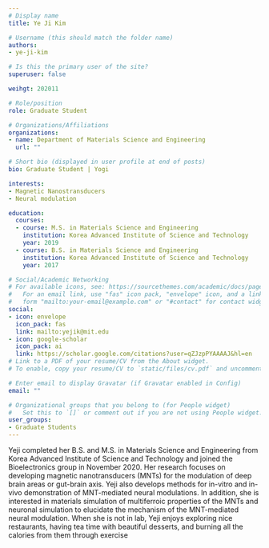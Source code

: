 ```yaml
---
# Display name
title: Ye Ji Kim

# Username (this should match the folder name)
authors:
- ye-ji-kim

# Is this the primary user of the site?
superuser: false

weihgt: 202011

# Role/position
role: Graduate Student

# Organizations/Affiliations
organizations:
- name: Department of Materials Science and Engineering
  url: ""

# Short bio (displayed in user profile at end of posts)
bio: Graduate Student | Yogi

interests:
- Magnetic Nanostransducers
- Neural modulation

education:
  courses:
  - course: M.S. in Materials Science and Engineering
    institution: Korea Advanced Institute of Science and Technology
    year: 2019
  - course: B.S. in Materials Science and Engineering
    institution: Korea Advanced Institute of Science and Technology
    year: 2017

# Social/Academic Networking
# For available icons, see: https://sourcethemes.com/academic/docs/page-builder/#icons
#   For an email link, use "fas" icon pack, "envelope" icon, and a link in the
#   form "mailto:your-email@example.com" or "#contact" for contact widget.
social:
- icon: envelope
  icon_pack: fas
  link: mailto:yejik@mit.edu
- icon: google-scholar
  icon_pack: ai
  link: https://scholar.google.com/citations?user=qZJzpPYAAAAJ&hl=en
# Link to a PDF of your resume/CV from the About widget.
# To enable, copy your resume/CV to `static/files/cv.pdf` and uncomment the lines below.

# Enter email to display Gravatar (if Gravatar enabled in Config)
email: ""

# Organizational groups that you belong to (for People widget)
#   Set this to `[]` or comment out if you are not using People widget.
user_groups:
- Graduate Students
---
```

Yeji completed her B.S. and M.S. in Materials Science and Engineering from Korea Advanced Institute of Science and Technology and joined the Bioelectronics group in November 2020. Her research focuses on developing magnetic nanotransducers (MNTs) for the modulation of deep brain areas or gut-brain axis. Yeji also develops methods for in-vitro and in-vivo demonstration of MNT-mediated neural modulations. In addition, she is interested in materials simulation of multiferroic properties of the MNTs and neuronal simulation to elucidate the mechanism of the MNT-mediated neural modulation. When she is not in lab, Yeji enjoys exploring nice restaurants, having tea time with beautiful desserts, and burning all the calories from them through exercise